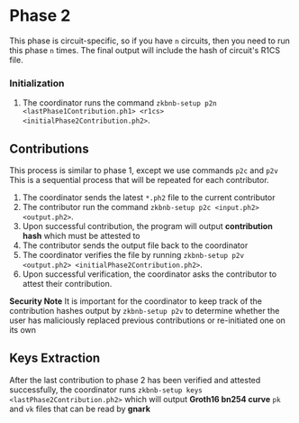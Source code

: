 # Phase 2
This phase is circuit-specific, so if you have `n` circuits, then you need to run this phase `n` times. The final output will include the hash of circuit's R1CS file. 

### Initialization
1. The coordinator runs the command `zkbnb-setup p2n <lastPhase1Contribution.ph1> <r1cs> <initialPhase2Contribution.ph2>`.

## Contributions 
This process is similar to phase 1, except we use commands `p2c` and `p2v`
This is a sequential process that will be repeated for each contributor.
1. The coordinator sends the latest `*.ph2` file to the current contributor
2. The contributor run the command `zkbnb-setup p2c <input.ph2> <output.ph2>`.
3. Upon successful contribution, the program will output **contribution hash** which must be attested to
4. The contributor sends the output file back to the coordinator
5. The coordinator verifies the file by running `zkbnb-setup p2v <output.ph2> <initialPhase2Contribution.ph2>`.
6. Upon successful verification, the coordinator asks the contributor to attest their contribution.

**Security Note** It is important for the coordinator to keep track of the contribution hashes output by `zkbnb-setup p2v` to determine whether the user has maliciously replaced previous contributions or re-initiated one on its own

## Keys Extraction
After the last contribution to phase 2 has been verified and attested successfully, the coordinator runs `zkbnb-setup keys <lastPhase2Contribution.ph2>` which will output **Groth16 bn254 curve** `pk` and `vk` files that can be read by **gnark**